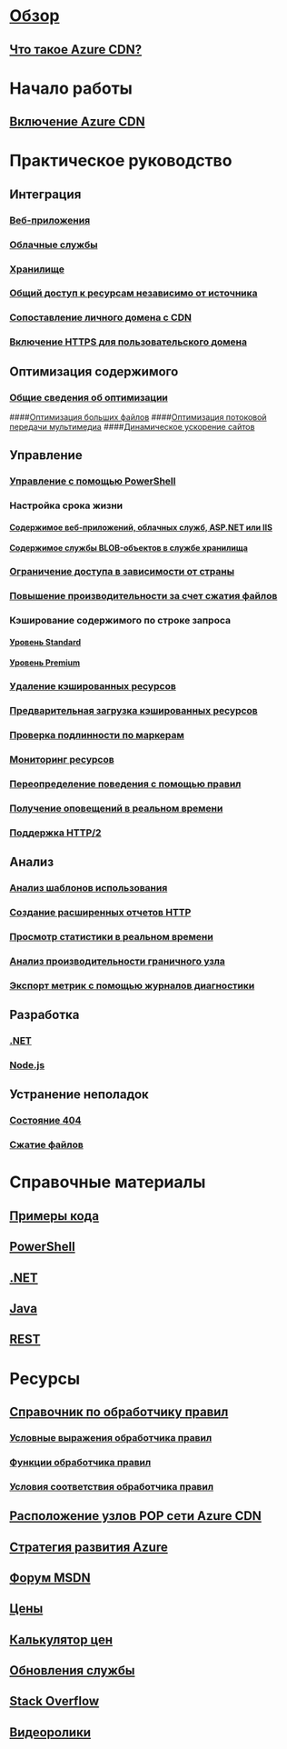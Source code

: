 # [Обзор](cdn-overview.md)
## [Что такое Azure CDN?](../best-practices-cdn.md?toc=%2fazure%2fcdn%2ftoc.json)

# Начало работы
## [Включение Azure CDN](cdn-create-new-endpoint.md)

# Практическое руководство
## Интеграция
### [Веб-приложения](../app-service/app-service-web-tutorial-content-delivery-network.md?toc=%2fazure%2fcdn%2ftoc.json)
### [Облачные службы](cdn-cloud-service-with-cdn.md)
### [Хранилище](cdn-create-a-storage-account-with-cdn.md)
### [Общий доступ к ресурсам независимо от источника](cdn-cors.md)
### [Сопоставление личного домена с CDN](cdn-map-content-to-custom-domain.md)
### [Включение HTTPS для пользовательского домена](cdn-custom-ssl.md)
## Оптимизация содержимого
### [Общие сведения об оптимизации](cdn-optimization-overview.md)
####[Оптимизация больших файлов](cdn-large-file-optimization.md)
####[Оптимизация потоковой передачи мультимедиа](cdn-media-streaming-optimization.md)
####[Динамическое ускорение сайтов](cdn-dynamic-site-acceleration.md)
 
## Управление
### [Управление с помощью PowerShell](cdn-manage-powershell.md)
### Настройка срока жизни
#### [Содержимое веб-приложений, облачных служб, ASP.NET или IIS](cdn-manage-expiration-of-cloud-service-content.md)
#### [Содержимое службы BLOB-объектов в службе хранилища](cdn-manage-expiration-of-blob-content.md)
### [Ограничение доступа в зависимости от страны](cdn-restrict-access-by-country.md)
### [Повышение производительности за счет сжатия файлов](cdn-improve-performance.md)
### Кэширование содержимого по строке запроса
#### [Уровень Standard](cdn-query-string.md)
#### [Уровень Premium](cdn-query-string-premium.md)
### [Удаление кэшированных ресурсов](cdn-purge-endpoint.md)
### [Предварительная загрузка кэшированных ресурсов](cdn-preload-endpoint.md)
### [Проверка подлинности по маркерам](cdn-token-auth.md)
### [Мониторинг ресурсов](cdn-resource-health.md)
### [Переопределение поведения с помощью правил](cdn-rules-engine.md)
### [Получение оповещений в реальном времени](cdn-real-time-alerts.md)
### [Поддержка HTTP/2](cdn-http2.md)

## Анализ
### [Анализ шаблонов использования](cdn-analyze-usage-patterns.md)
### [Создание расширенных отчетов HTTP](cdn-advanced-http-reports.md)
### [Просмотр статистики в реальном времени](cdn-real-time-stats.md)
### [Анализ производительности граничного узла](cdn-edge-performance.md)
### [Экспорт метрик с помощью журналов диагностики](cdn-log-analysis.md)

## Разработка
### [.NET](cdn-app-dev-net.md)
### [Node.js](cdn-app-dev-node.md)

## Устранение неполадок
### [Состояние 404](cdn-troubleshoot-endpoint.md)
### [Сжатие файлов](cdn-troubleshoot-compression.md)

# Справочные материалы
## [Примеры кода](https://azure.microsoft.com/en-us/resources/samples/?service=cdn)
## [PowerShell](/powershell/module/azurerm.cdn)
## [.NET](/dotnet/api/microsoft.azure.management.cdn)
## [Java](/java/api/com.microsoft.azure.management.cdn)
## [REST](/rest/api/cdn/)

# Ресурсы
##  [Справочник по обработчику правил](cdn-rules-engine-reference.md)
### [Условные выражения обработчика правил](cdn-rules-engine-reference-conditional-expressions.md)
### [Функции обработчика правил](cdn-rules-engine-reference-features.md)
### [Условия соответствия обработчика правил](cdn-rules-engine-reference-match-conditions.md)
## [Расположение узлов POP сети Azure CDN](cdn-pop-locations.md)
## [Стратегия развития Azure](https://azure.microsoft.com/roadmap/)
## [Форум MSDN](https://social.msdn.microsoft.com/Forums/en-US/home?forum=azurecdn)
## [Цены](https://azure.microsoft.com/pricing/details/cdn/)
## [Калькулятор цен](https://azure.microsoft.com/pricing/calculator/)
## [Обновления службы](https://azure.microsoft.com/updates/?product=cdn)
## [Stack Overflow](http://stackoverflow.com/questions/tagged/azure-cdn)
## [Видеоролики](https://azure.microsoft.com/documentation/videos/index/?services=cdn)

